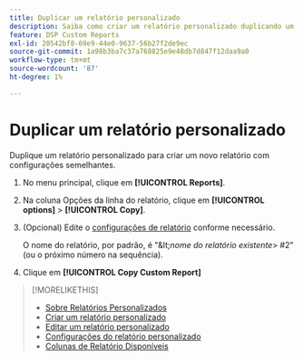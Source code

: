 ```yaml
---
title: Duplicar um relatório personalizado
description: Saiba como criar um relatório personalizado duplicando um relatório existente.
feature: DSP Custom Reports
exl-id: 20542bf8-69e9-44e0-9637-56b27f2de9ec
source-git-commit: 1a98b3ba7c37a768825e9e48db7d847f12daa9a0
workflow-type: tm+mt
source-wordcount: '87'
ht-degree: 1%

---
```


# Duplicar um relatório personalizado

Duplique um relatório personalizado para criar um novo relatório com configurações semelhantes.

1. No menu principal, clique em **[!UICONTROL Reports]**.

1. Na coluna Opções da linha do relatório, clique em **[!UICONTROL options]** > **[!UICONTROL Copy]**.

1. (Opcional) Edite o [configurações de relatório](/help/dsp/reports/report-settings.md) conforme necessário.

   O nome do relatório, por padrão, é &quot;\&lt;*nome do relatório existente*\> \#2&quot; (ou o próximo número na sequência).

1. Clique em **[!UICONTROL Copy Custom Report]**

>[!MORELIKETHIS]
>
>* [Sobre Relatórios Personalizados](/help/dsp/reports/report-about.md)
>* [Criar um relatório personalizado](/help/dsp/reports/report-create.md)
>* [Editar um relatório personalizado](/help/dsp/reports/report-edit.md)
>* [Configurações do relatório personalizado](/help/dsp/reports/report-settings.md)
>* [Colunas de Relatório Disponíveis](/help/dsp/reports/report-columns.md)

